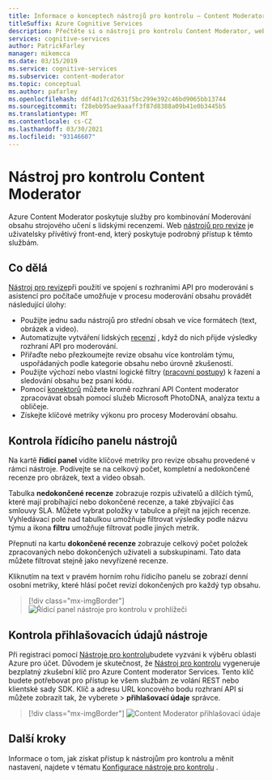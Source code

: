 ```yaml
---
title: Informace o konceptech nástrojů pro kontrolu – Content Moderator
titleSuffix: Azure Cognitive Services
description: Přečtěte si o nástroji pro kontrolu Content Moderator, webu, který koordinuje kombinované navýšení souborů AI a recenze pro lidské revize.
services: cognitive-services
author: PatrickFarley
manager: mikemcca
ms.date: 03/15/2019
ms.service: cognitive-services
ms.subservice: content-moderator
ms.topic: conceptual
ms.author: pafarley
ms.openlocfilehash: ddf4d17cd2631f5bc299e392c46bd9065bb13744
ms.sourcegitcommit: f28ebb95ae9aaaff3f87d8388a09b41e0b3445b5
ms.translationtype: MT
ms.contentlocale: cs-CZ
ms.lasthandoff: 03/30/2021
ms.locfileid: "93146607"
---
```

# <a name="content-moderator-review-tool"></a>Nástroj pro kontrolu Content Moderator

Azure Content Moderator poskytuje služby pro kombinování Moderování obsahu strojového učení s lidskými recenzemi. Web [nástrojů pro revize](https://contentmoderator.cognitive.microsoft.com) je uživatelsky přívětivý front-end, který poskytuje podrobný přístup k těmto službám.

## <a name="what-it-does"></a>Co dělá

[Nástroj pro revize](https://contentmoderator.cognitive.microsoft.com)při použití ve spojení s rozhraními API pro moderování s asistencí pro počítače umožňuje v procesu moderování obsahu provádět následující úlohy:

- Použijte jednu sadu nástrojů pro střední obsah ve více formátech (text, obrázek a video).
- Automatizujte vytváření lidských [recenzí](../review-api.md#reviews) , když do nich přijde výsledky rozhraní API pro moderování.
- Přiřaďte nebo přezkoumejte revize obsahu více kontrolám týmu, uspořádaných podle kategorie obsahu nebo úrovně zkušeností.
- Použijte výchozí nebo vlastní logické filtry ([pracovní postupy](../review-api.md#workflows)) k řazení a sledování obsahu bez psaní kódu.
- Pomocí [konektorů](./configure.md#connectors) můžete kromě rozhraní API Content moderator zpracovávat obsah pomocí služeb Microsoft PhotoDNA, analýza textu a obličeje.
- Získejte klíčové metriky výkonu pro procesy Moderování obsahu.

## <a name="review-tool-dashboard"></a>Kontrola řídicího panelu nástrojů

Na kartě **řídicí panel** vidíte klíčové metriky pro revize obsahu provedené v rámci nástroje. Podívejte se na celkový počet, kompletní a nedokončené recenze pro obrázek, text a video obsah. 

Tabulka **nedokončené recenze** zobrazuje rozpis uživatelů a dílčích týmů, které mají probíhající nebo dokončené recenze, a také zbývající čas smlouvy SLA. Můžete vybrat položky v tabulce a přejít na jejich recenze. Vyhledávací pole nad tabulkou umožňuje filtrovat výsledky podle názvu týmu a ikona **filtru** umožňuje filtrovat podle jiných metrik.

Přepnutí na kartu **dokončené recenze** zobrazuje celkový počet položek zpracovaných nebo dokončených uživateli a subskupinami. Tato data můžete filtrovat stejně jako nevyřízené recenze.

Kliknutím na text v pravém horním rohu řídicího panelu se zobrazí denní osobní metriky, které hlásí počet revizí dokončených pro každý typ obsahu.

> [!div class="mx-imgBorder"]
> ![Řídicí panel nástroje pro kontrolu v prohlížeči](images/0-dashboard.png)

## <a name="review-tool-credentials"></a>Kontrola přihlašovacích údajů nástroje

Při registraci pomocí [Nástroje pro kontrolu](https://contentmoderator.cognitive.microsoft.com)budete vyzváni k výběru oblasti Azure pro účet. Důvodem je skutečnost, že [Nástroj pro kontrolu](https://contentmoderator.cognitive.microsoft.com) vygeneruje bezplatný zkušební klíč pro Azure Content moderator Services. Tento klíč budete potřebovat pro přístup ke všem službám ze volání REST nebo klientské sady SDK. Klíč a adresu URL koncového bodu rozhraní API si můžete zobrazit tak, že vyberete  >  **přihlašovací údaje** správce.

> [!div class="mx-imgBorder"]
> ![Content Moderator přihlašovací údaje](images/settings-6-credentials.png)

## <a name="next-steps"></a>Další kroky

Informace o tom, jak získat přístup k nástrojům pro kontrolu a měnit nastavení, najdete v tématu [Konfigurace nástroje pro kontrolu](./configure.md) .